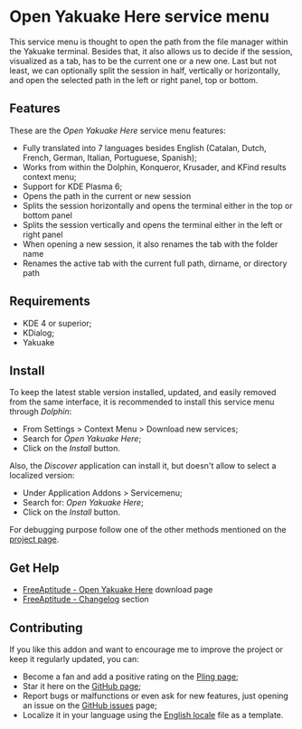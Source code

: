 # Open Yakuake Here service menu

This service menu is thought to open the path from the file manager within
the Yakuake terminal. Besides that, it also allows us to decide if the session, visualized
as a tab, has to be the current one or a new one. Last but not least, we can optionally split
the session in half, vertically or horizontally, and open the selected path in the left or right
panel, top or bottom.

## Features

These are the *Open Yakuake Here* service menu features:

- Fully translated into 7 languages besides English
  (Catalan, Dutch, French, German, Italian, Portuguese, Spanish);
- Works from within the Dolphin, Konqueror, Krusader, and KFind results context menu;
- Support for KDE Plasma 6;
- Opens the path in the current or new session
- Splits the session horizontally and opens the terminal either in the top or bottom panel
- Splits the session vertically and opens the terminal either in the left or right panel
- When opening a new session, it also renames the tab with the folder name
- Renames the active tab with the current full path, dirname, or directory path

## Requirements

- KDE 4 or superior;
- KDialog;
- Yakuake

## Install

To keep the latest stable version installed, updated, and easily removed from the same interface,
it is recommended to install this service menu through *Dolphin*:

- From Settings > Context Menu > Download new services;
- Search for *Open Yakuake Here*;
- Click on the *Install* button.

Also, the *Discover* application can install it, but doesn't allow to select a localized version:

- Under Application Addons > Servicemenu;
- Search for: *Open Yakuake Here*;
- Click on the *Install* button.

For debugging purpose follow one of the other methods mentioned on the [project page][installation].

## Get Help

- [FreeAptitude - Open Yakuake Here][download] download page
- [FreeAptitude - Changelog][changelog] section

## Contributing

If you like this addon and want to encourage me to improve the project or keep it
regularly updated, you can:

- Become a fan and add a positive rating on the [Pling page][pling];
- Star it here on the [GitHub page][github];
- Report bugs or malfunctions or even ask for new features, just opening an issue
  on the [GitHub issues][issues] page;
- Localize it in your language using the [English locale][locale] file as a template.

[download]: https://freeaptitude.altervista.org/downloads/open-yakuake-here.html "Open Yakuake Here download page on FreeAptitude"
[changelog]: https://freeaptitude.altervista.org/downloads/open-yakuake-here.html#changelog "Open Yakuake Here changelog on FreeAptitude"
[installation]: https://freeaptitude.altervista.org/downloads/open-yakuake-here.html#installation "Open Yakuake Here installation on FreeAptitude"
[pling]: https://pling.com/p/1669701/ "Open Yakuake Here page on Pling"
[github]: https://github.com/fabiomux/kde-servicemenus "KDE ServiceMenus page on GitHub"
[issues]: https://github.com/fabiomux/kde-servicemenus/issues "KDE ServiceMenus issues page on GitHub"
[locale]: https://github.com/fabiomux/kde-servicemenus/blob/main/open_yakuake_here/locale/en.yaml "English localization file to use as template"
[contributing]: https://github.com/fabiomux/kde-servicemenus#contributing "How to contribute to the Open Yakuake Here project"
[§]: # "Generated by servicemenu_generator"
